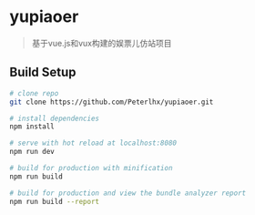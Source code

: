 # yupiaoer

> 基于vue.js和vux构建的娱票儿仿站项目

## Build Setup

``` bash
# clone repo
git clone https://github.com/Peterlhx/yupiaoer.git

# install dependencies
npm install

# serve with hot reload at localhost:8080
npm run dev

# build for production with minification
npm run build

# build for production and view the bundle analyzer report
npm run build --report
```
